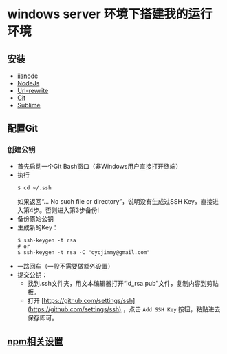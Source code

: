 # windows server 环境下搭建我的运行环境

## 安装
* [iisnode](https://github.com/Azure/iisnode/)
* [NodeJs](https://nodejs.org/)
* [Url-rewrite](http://www.iis.net/downloads/microsoft/url-rewrite)
* [Git](https://git-scm.com/)
* [Sublime](https://www.sublimetext.com/)

## 配置Git
### 创建公钥
* 首先启动一个Git Bash窗口（非Windows用户直接打开终端）
* 执行
	```shell
	$ cd ~/.ssh
	```
	如果返回“… No such file or directory”，说明没有生成过SSH Key，直接进入第4步。否则进入第3步备份!
* 备份原始公钥
* 生成新的Key：
	```shell
	$ ssh-keygen -t rsa
	# or
	$ ssh-keygen -t rsa -C "cycjimmy@gmail.com"
	```
* 一路回车（一般不需要做额外设置） 
* 提交公钥：
	* 找到.ssh文件夹，用文本编辑器打开“id_rsa.pub”文件，复制内容到剪贴板。
  * 打开 [https://github.com/settings/ssh](https://github.com/settings/ssh) ，点击 `Add SSH Key` 按钮，粘贴进去保存即可。
  
## [npm相关设置](https://github.com/cycjimmy/development-notes/blob/master/notes/tools/node(front-end).md)


